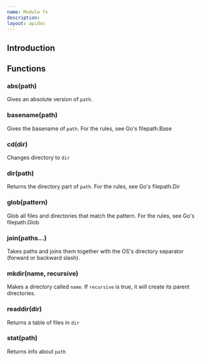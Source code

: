 ```yaml
---
name: Module fs
description: 
layout: apidoc
---
```


## Introduction


## Functions
### abs(path)
Gives an absolute version of `path`.

### basename(path)
Gives the basename of `path`. For the rules,
see Go's filepath.Base

### cd(dir)
Changes directory to `dir`

### dir(path)
Returns the directory part of `path`. For the rules, see Go's
filepath.Dir

### glob(pattern)
Glob all files and directories that match the pattern.
For the rules, see Go's filepath.Glob

### join(paths...)
Takes paths and joins them together with the OS's
directory separator (forward or backward slash).

### mkdir(name, recursive)
Makes a directory called `name`. If `recursive` is true, it will create its parent directories.

### readdir(dir)
Returns a table of files in `dir`

### stat(path)
Returns info about `path`

